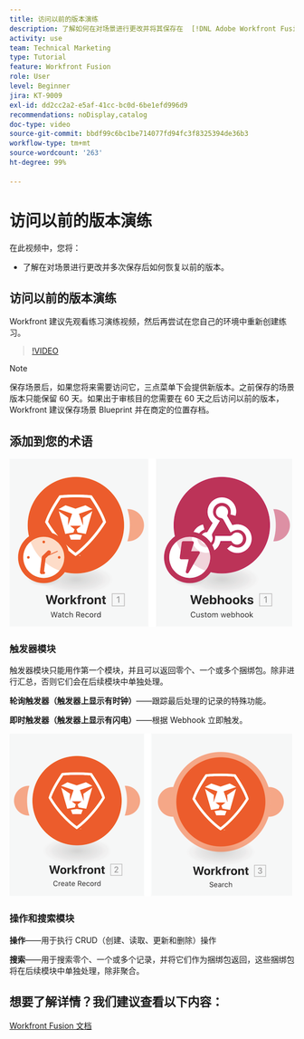 ```yaml
---
title: 访问以前的版本演练
description: 了解如何在对场景进行更改并将其保存在  [!DNL Adobe Workfront Fusion] 中后恢复以前的版本。
activity: use
team: Technical Marketing
type: Tutorial
feature: Workfront Fusion
role: User
level: Beginner
jira: KT-9009
exl-id: dd2cc2a2-e5af-41cc-bc0d-6be1efd996d9
recommendations: noDisplay,catalog
doc-type: video
source-git-commit: bbdf99c6bc1be714077fd94fc3f8325394de36b3
workflow-type: tm+mt
source-wordcount: '263'
ht-degree: 99%

---
```


# 访问以前的版本演练

在此视频中，您将：

* 了解在对场景进行更改并多次保存后如何恢复以前的版本。

## 访问以前的版本演练

Workfront 建议先观看练习演练视频，然后再尝试在您自己的环境中重新创建练习。

>[!VIDEO](https://video.tv.adobe.com/v/335268/?quality=12&learn=on&enablevpops=1)

>[!NOTE]
>
>保存场景后，如果您将来需要访问它，三点菜单下会提供新版本。之前保存的场景版本只能保留 60 天。如果出于审核目的您需要在 60 天之后访问以前的版本，Workfront 建议保存场景 Blueprint 并在商定的位置存档。


## 添加到您的术语

![观察记录和自定义 Webhook 模块的图像](assets/understand-the-basics-3.png)

### 触发器模块

触发器模块只能用作第一个模块，并且可以返回零个、一个或多个捆绑包。除非进行汇总，否则它们会在后续模块中单独处理。

**轮询触发器（触发器上显示有时钟）**——跟踪最后处理的记录的特殊功能。

**即时触发器（触发器上显示有闪电）**——根据 Webhook 立即触发。

![创建记录和搜索模块的图像](assets/understand-the-basics-4.png)

### 操作和搜索模块

**操作**——用于执行 CRUD（创建、读取、更新和删除）操作

**搜索**——用于搜索零个、一个或多个记录，并将它们作为捆绑包返回，这些捆绑包将在后续模块中单独处理，除非聚合。

## 想要了解详情？我们建议查看以下内容：

[Workfront Fusion 文档](https://experienceleague.adobe.com/en/docs/workfront-fusion/using/get-started-with-fusion/understand-workfront-fusion/workfront-fusion-overview)
